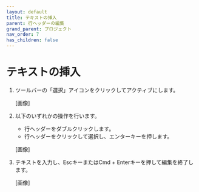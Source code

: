 ```yaml
---
layout: default
title: テキストの挿入
parent: 行ヘッダーの編集
grand_parent: プロジェクト
nav_order: 7
has_children: false
---
```


# テキストの挿入

1. ツールバーの「選択」アイコンをクリックしてアクティブにします。
    
   [画像]
    
2. 以下のいずれかの操作を行います。
    - 行ヘッダーをダブルクリックします。
    - 行ヘッダーをクリックして選択し、エンターキーを押します。
    
    [画像]
    
3. テキストを入力し、EscキーまたはCmd + Enterキーを押して編集を終了します。
    
    [画像]
